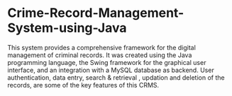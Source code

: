 # Crime-Record-Management-System-using-Java
This system provides a comprehensive framework for the digital management of criminal records. It was created using the Java programming language, the Swing framework for the graphical user interface, and an integration with a MySQL database as backend. User authentication, data entry, search & retrieval , updation and deletion of the records, are some of the key features of this CRMS.
